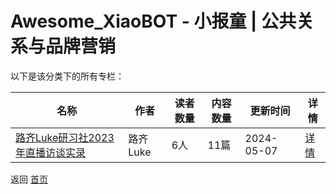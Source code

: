 # Awesome_XiaoBOT - 小报童 | 公共关系与品牌营销

以下是该分类下的所有专栏：

| 名称 | 作者 | 读者数量 | 内容数量 | 更新时间 | 详情 |
|------|------|----------|----------|----------|------|
| [路齐Luke研习社2023年直播访谈实录](https://xiaobot.net/p/Luke630?refer=9c3f1c95-a052-465a-9902-f6d75080262a) | 路齐Luke | 6人 | 11篇 |  2024-05-07 | [详情](data/Luke630.md) |


返回 [首页](../README.md)
